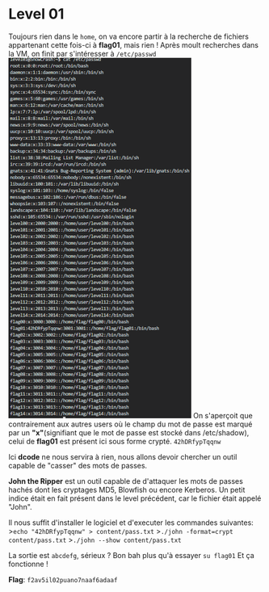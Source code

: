 # Level 01
Toujours rien dans le `home`, on va encore partir à la recherche de fichiers appartenant cette fois-ci à **flag01**, mais rien !
Après moult recherches dans la VM, on finit par s'intéresser à `/etc/passwd`
![*passwd.png*](./passwd.png)
On s'aperçoit que contrairement aux autres users où le champ du mot de passe est marqué par un **"x"**(signifiant que le mot de passe est stocké dans /etc/shadow), celui de **flag01** est présent ici sous forme crypté.
`42hDRfypTqqnw`

Ici **dcode** ne nous servira à rien, nous allons devoir chercher un outil capable de "casser" des mots de passes.

**John the Ripper** est un outil capable de d'attaquer les mots de passes hachés dont les cryptages MD5, Blowfish ou encore Kerberos. 
Un petit indice était en fait présent dans le level précédent, car le fichier était appelé "John".

Il nous suffit d'installer le logiciel et d'executer les commandes suivantes:
\>`echo "42hDRfypTqqnw" > content/pass.txt`
\>`./john -format=crypt content/pass.txt`
\>`./john --show content/pass.txt`

La sortie est `abcdefg`, sérieux ? 
Bon bah plus qu'à essayer `su flag01`
Et ça fonctionne !

**Flag**: `f2av5il02puano7naaf6adaaf`
